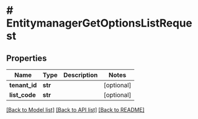# # EntitymanagerGetOptionsListRequest


## Properties 


Name | Type | Description | Notes
------------ | ------------- | ------------- | -------------
**tenant_id**| **str** |   | [optional]
**list_code**| **str** |   | [optional]


[[Back to Model list]](../../README.md#models) [[Back to API list]](../../README.md#endpoints) [[Back to README]](../../README.md)


